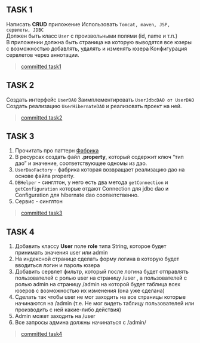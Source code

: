 ## TASK 1
Написать **CRUD** приложение
Использовать `Tomcat, maven, JSP, сервлеты, JDBC`\
Должен быть класс `User` с произвольными полями (id, name и т.п.)\
В приложении должна быть страница на которую выводятся все юзеры с возможностью добавлять, удалять и изменять юзера
Конфигурация сервлетов через аннотации.

> [committed task1](https://github.com/YKOROLEV/preproject1/tree/task1) 

## TASK 2
Создать интерфейс `UserDAO`
Заимплементировать `UserJdbcDAO от UserDAO`\
Создать реализацию `UserHibernateDAO` и реализовать проект на ней.

> [committed task2](https://github.com/YKOROLEV/preproject1/tree/task2) 

## TASK 3
1) Прочитать про паттерн [Фабрика](https://habr.com/ru/post/465835/)
2) В ресурсах создать файл **.property**, который содержит ключ “тип дао” и значение, соответствующее одномы из дао.
3) `UserDaoFactory` - фабрика которая возвращает реализацию дао 	на основе файла property.
4) `DBHelper` - синглтон, у него есть два метода `getConnection` и `getConfiguration` которые отдают Connection для jdbc dao и Configuration для hibernate dao соответственно.
5) Сервис - синглтон

> [committed task3](https://github.com/YKOROLEV/preproject1/tree/task3) 

## TASK 4

1) Добавить классу **User** поле **role** типа String, которое будет принимать значения user или admin
2) На индексной странице сделать форму логина в которую будет вводиться логин и пароль юзера
3) Добавить сервлет фильтр,  который после логина будет отправлять пользователей с ролью user на страницу /user , а пользователей с ролью admin на страницу /admin на которой будет таблица всех юзеров с возможностью их изменения (она уже сделана)
4) Сделать так чтобы user не мог заходить на все страницы которые начинаются на /admin (т.e. Не мог видеть таблицу пользователей или производить с ней какие-либо действия)
5) Admin может заходить на /user
6) Все запросы админа должны начинаться с /admin/

> [committed task4](https://github.com/YKOROLEV/preproject1/tree/task4) 